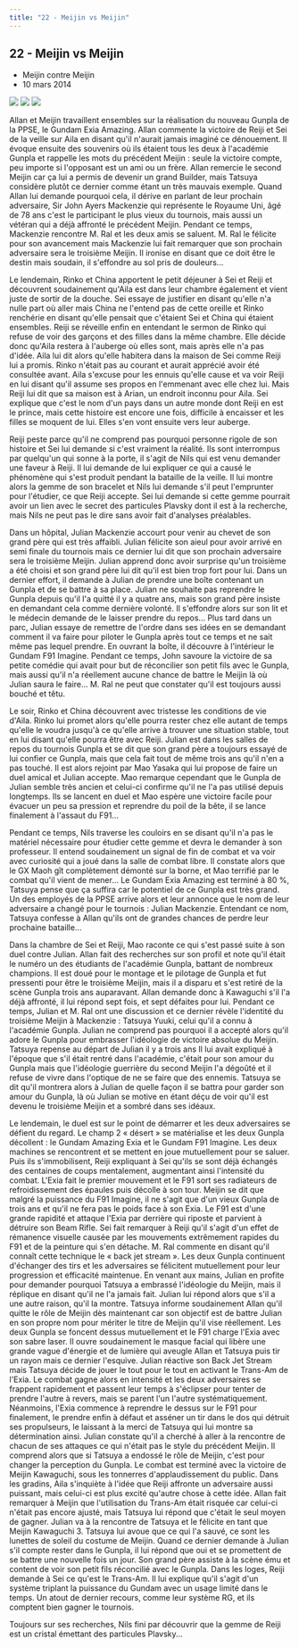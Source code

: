 ```yaml
---
title: "22 - Meijin vs Meijin"
---
```


22 - Meijin vs Meijin
---------------------


* Meijin contre Meijin
* 10 mars 2014



![](/images/stories/saga/gundambf/episodes/22-1.jpg)
![](/images/stories/saga/gundambf/episodes/22-2.jpg)
![](/images/stories/saga/gundambf/episodes/22-3.jpg)



Allan et Meijin travaillent ensembles sur la réalisation du nouveau Gunpla de la PPSE, le Gundam Exia Amazing. Allan commente la victoire de Reiji et Sei de la veille sur Aila en disant qu'il n'aurait jamais imaginé ce dénouement. Il évoque ensuite des souvenirs où ils étaient tous les deux à l'académie Gunpla et rappelle les mots du précédent Meijin : seule la victoire compte, peu importe si l'opposant est un ami ou un frère. Allan remercie le second Meijin car ça lui a permis de devenir un grand Builder, mais Tatsuya considère plutôt ce dernier comme étant un très mauvais exemple. Quand Allan lui demande pourquoi cela, il dérive en parlant de leur prochain adversaire, Sir John Ayers Mackenzie qui représente le Royaume Uni, âgé de 78 ans c'est le participant le plus vieux du tournois, mais aussi un vétéran qui a déjà affronté le précédent Meijin. Pendant ce temps, Mackenzie rencontre M. Ral et les deux amis se saluent. M. Ral le félicite pour son avancement mais Mackenzie lui fait remarquer que son prochain adversaire sera le troisième Meijin. Il ironise en disant que ce doit être le destin mais soudain, il s'effondre au sol pris de douleurs... 


Le lendemain, Rinko et China apportent le petit déjeuner à Sei et Reiji et découvrent soudainement qu'Aila est dans leur chambre également et vient juste de sortir de la douche. Sei essaye de justifier en disant qu'elle n'a nulle part où aller mais China ne l'entend pas de cette oreille et Rinko renchérie en disant qu'elle pensait que c'étaient Sei et China qui étaient ensembles. Reiji se réveille enfin en entendant le sermon de Rinko qui refuse de voir des garçons et des filles dans la même chambre. Elle décide donc qu'Aila restera à l'auberge où elles sont, mais après elle n'a pas d'idée. Aila lui dit alors qu'elle habitera dans la maison de Sei comme Reiji lui a promis. Rinko n'était pas au courant et aurait apprécié avoir été consultée avant. Aila s'excuse pour les ennuis qu'elle cause et va voir Reiji en lui disant qu'il assume ses propos en l'emmenant avec elle chez lui. Mais Reiji lui dit que sa maison est à Arian, un endroit inconnu pour Aila. Sei explique que c'est le nom d'un pays dans un autre monde dont Reiji en est le prince, mais cette histoire est encore une fois, difficile à encaisser et les filles se moquent de lui. Elles s'en vont ensuite vers leur auberge.   

Reiji peste parce qu'il ne comprend pas pourquoi personne rigole de son histoire et Sei lui demande si c'est vraiment la réalité. Ils sont interrompus par quelqu'un qui sonne à la porte, il s'agit de Nils qui est venu demander une faveur à Reiji. Il lui demande de lui expliquer ce qui a causé le phénomène qui s'est produit pendant la bataille de la veille. Il lui montre alors la gemme de son bracelet et Nils lui demande s'il peut l'emprunter pour l'étudier, ce que Reiji accepte. Sei lui demande si cette gemme pourrait avoir un lien avec le secret des particules Plavsky dont il est à la recherche, mais Nils ne peut pas le dire sans avoir fait d'analyses préalables.   

Dans un hôpital, Julian Mackenzie accourt pour venir au chevet de son grand père qui est très affaibli. Julian félicite son aieul pour avoir arrivé en semi finale du tournois mais ce dernier lui dit que son prochain adversaire sera le troisième Meijin. Julian apprend donc avoir surprise qu'un troisième a été choisi et son grand père lui dit qu'il est bien trop fort pour lui. Dans un dernier effort, il demande à Julian de prendre une boîte contenant un Gunpla et de se battre à sa place. Julian ne souhaite pas reprendre le Gunpla depuis qu'il l'a quitté il y a quatre ans, mais son grand père insiste en demandant cela comme dernière volonté. Il s'effondre alors sur son lit et le médecin demande de le laisser prendre du repos... Plus tard dans un parc, Julian essaye de remettre de l'ordre dans ses idées en se demandant comment il va faire pour piloter le Gunpla après tout ce temps et ne sait même pas lequel prendre. En ouvrant la boîte, il découvre à l'intérieur le Gundam F91 Imagine. Pendant ce temps, John savoure la victoire de sa petite comédie qui avait pour but de réconcilier son petit fils avec le Gunpla, mais aussi qu'il n'a réellement aucune chance de battre le Meijin là où Julian saura le faire... M. Ral ne peut que constater qu'il est toujours aussi bouché et têtu.   

Le soir, Rinko et China découvrent avec tristesse les conditions de vie d'Aila. Rinko lui promet alors qu'elle pourra rester chez elle autant de temps qu'elle le voudra jusqu'à ce qu'elle arrive à trouver une situation stable, tout en lui disant qu'elle pourra être avec Reiji. Julian est dans les salles de repos du tournois Gunpla et se dit que son grand père a toujours essayé de lui confier ce Gunpla, mais que cela fait tout de même trois ans qu'il n'en a pas touché. Il est alors rejoint par Mao Yasaka qui lui propose de faire un duel amical et Julian accepte. Mao remarque cependant que le Gunpla de Julian semble très ancien et celui-ci confirme qu'il ne l'a pas utilisé depuis longtemps. Ils se lancent en duel et Mao espère une victoire facile pour évacuer un peu sa pression et reprendre du poil de la bête, il se lance finalement à l'assaut du F91...   

Pendant ce temps, Nils traverse les couloirs en se disant qu'il n'a pas le matériel nécessaire pour étudier cette gemme et devra le demander à son professeur. Il entend soudainement un signal de fin de combat et va voir avec curiosité qui a joué dans la salle de combat libre. Il constate alors que le GX Maoh gît complètement démonté sur la borne, et Mao terrifié par le combat qu'il vient de mener... Le Gundam Exia Amazing est terminé à 80 %, Tatsuya pense que ça suffira car le potentiel de ce Gunpla est très grand. Un des employés de la PPSE arrive alors et leur annonce que le nom de leur adversaire a changé pour le tournois : Julian Mackenzie. Entendant ce nom, Tatsuya confesse à Allan qu'ils ont de grandes chances de perdre leur prochaine bataille... 


Dans la chambre de Sei et Reiji, Mao raconte ce qui s'est passé suite à son duel contre Julian. Allan fait des recherches sur son profil et note qu'il était le numéro un des étudiants de l'académie Gunpla, battant de nombreux champions. Il est doué pour le montage et le pilotage de Gunpla et fut pressenti pour être le troisième Meijin, mais il a disparu et s'est retiré de la scène Gunpla trois ans auparavant. Allan demande donc à Kawaguchi s'il l'a déjà affronté, il lui répond sept fois, et sept défaites pour lui. Pendant ce temps, Julian et M. Ral ont une discussion et ce dernier révèle l'identité du troisième Meijin à Mackenzie : Tatsuya Yuuki, celui qu'il a connu à l'académie Gunpla. Julian ne comprend pas pourquoi il a accepté alors qu'il adore le Gunpla pour embrasser l'idéologie de victoire absolue du Meijin. Tatsuya repense au départ de Julian il y a trois ans Il lui avait expliqué à l'époque que s'il était rentré dans l'académie, c'était pour son amour du Gunpla mais que l'idéologie guerrière du second Meijin l'a dégoûté et il refuse de vivre dans l'optique de ne se faire que des ennemis. Tatsuya se dit qu'il montrera alors à Julian de quelle façon il se battra pour garder son amour du Gunpla, là où Julian se motive en étant déçu de voir qu'il est devenu le troisième Meijin et a sombré dans ses idéaux.   

Le lendemain, le duel est sur le point de démarrer et les deux adversaires se défient du regard. Le champ 2 « désert » se matérialise et les deux Gunpla décollent : le Gundam Amazing Exia et le Gundam F91 Imagine. Les deux machines se rencontrent et se mettent en joue mutuellement pour se saluer. Puis ils s'immobilisent, Reiji expliquant à Sei qu'ils se sont déjà échangés des centaines de coups mentalement, augmentant ainsi l'intensité du combat. L'Exia fait le premier mouvement et le F91 sort ses radiateurs de refroidissement des épaules puis décolle à son tour. Meijin se dit que malgré la puissance du F91 Imagine, il ne s'agit que d'un vieux Gunpla de trois ans et qu'il ne fera pas le poids face à son Exia. Le F91 est d'une grande rapidité et attaque l'Exia par derrière qui riposte et parvient à détruire son Beam Rifle. Sei fait remarquer à Reiji qu'il s'agit d'un effet de rémanence visuelle causée par les mouvements extrêmement rapides du F91 et de la peinture qui s'en détache. M. Ral commente en disant qu'il connaît cette technique le « back jet stream ». Les deux Gunpla continuent d'échanger des tirs et les adversaires se félicitent mutuellement pour leur progression et efficacité maintenue. En venant aux mains, Julian en profite pour demander pourquoi Tatsuya a embrassé l'idéologie du Meijin, mais il réplique en disant qu'il ne l'a jamais fait. Julian lui répond alors que s'il a une autre raison, qu'il la montre. Tatsuya informe soudainement Allan qu'il quitte le rôle de Meijin dès maintenant car son objectif est de battre Julian en son propre nom pour mériter le titre de Meijin qu'il vise réellement. Les deux Gunpla se foncent dessus mutuellement et le F91 charge l'Exia avec son sabre laser. Il ouvre soudainement le masque facial qui libère une grande vague d'énergie et de lumière qui aveugle Allan et Tatsuya puis tir un rayon mais ce dernier l'esquive. Julian réactive son Back Jet Stream mais Tatsuya décide de jouer le tout pour le tout en activant le Trans-Am de l'Exia. Le combat gagne alors en intensité et les deux adversaires se frappent rapidement et passent leur temps à s'éclipser pour tenter de prendre l'autre à revers, mais se parent l'un l'autre systématiquement. Néanmoins, l'Exia commence à reprendre le dessus sur le F91 pour finalement, le prendre enfin à défaut et asséner un tir dans le dos qui détruit ses propulseurs, le laissant à la merci de Tatsuya qui lui montre sa détermination ainsi. Julian constate qu'il a cherché à aller à la rencontre de chacun de ses attaques ce qui n'était pas le style du précédent Meijin. Il comprend alors que si Tatsuya a endossé le rôle de Meijin, c'est pour changer la perception du Gunpla. Le combat est terminé avec la victoire de Meijin Kawaguchi, sous les tonnerres d'applaudissement du public. Dans les gradins, Aila s'inquiète à l'idée que Reiji affronte un adversaire aussi puissant, mais celui-ci est plus excité qu'autre chose à cette idée. Allan fait remarquer à Meijin que l'utilisation du Trans-Am était risquée car celui-ci n'était pas encore ajusté, mais Tatsuya lui répond que c'était le seul moyen de gagner. Julian va à la rencontre de Tatsuya et le félicite en tant que Meijin Kawaguchi 3. Tatsuya lui avoue que ce qui l'a sauvé, ce sont les lunettes de soleil du costume de Meijin. Quand ce dernier demande à Julian s'il compte rester dans le Gunpla, il lui répond que oui et se promettent de se battre une nouvelle fois un jour. Son grand père assiste à la scène ému et content de voir son petit fils réconcilié avec le Gunpla. Dans les loges, Reiji demande à Sei ce qu'est le Trans-Am. Il lui explique qu'il s'agit d'un système triplant la puissance du Gundam avec un usage limité dans le temps. Un atout de dernier recours, comme leur système RG, et ils comptent bien gagner le tournois.


Toujours sur ses recherches, Nils fini par découvrir que la gemme de Reiji est un cristal émettant des particules Plavsky... 

